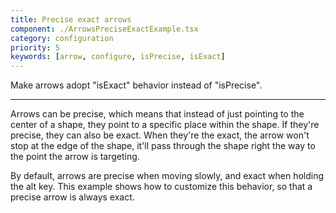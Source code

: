 ```yaml
---
title: Precise exact arrows
component: ./ArrowsPreciseExactExample.tsx
category: configuration
priority: 5
keywords: [arrow, configure, isPrecise, isExact]
---
```


Make arrows adopt "isExact" behavior instead of "isPrecise".

---

Arrows can be precise, which means that instead of just pointing to the center of a shape, they point to a specific place within the shape. If they're precise, they can also be exact. When they're the exact, the arrow won't stop at the edge of the shape, it'll pass through the shape right the way to the point the arrow is targeting.

By default, arrows are precise when moving slowly, and exact when holding the alt key. This example shows how to customize this behavior, so that a precise arrow is always exact.
